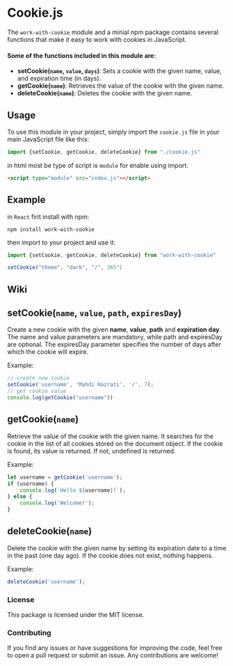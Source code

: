 # Cookie.js
The `work-with-cookie` module and a minial npm package contains several functions that make it easy to work with cookies in JavaScript.

#### Some of the functions included in this module are:
- **setCookie(`name`, `value`, `days`)**: Sets a cookie with the given name, value, and expiration time (in days).
- **getCookie(`name`)**: Retrieves the value of the cookie with the given name.
- **deleteCookie(`name`)**: Deletes the cookie with the given name.

## Usage
To use this module in your project, simply import the `cookie.js` file in your  main JavaScript file like this:

```javascript
import {setCookie, getCookie, deleteCookie} from "./cookie.js"
```

in html most be type of script is `module` for enable using import.

```html
<script type="module" src="index.js"></script>
```
## Example
in `React` firit install with npm:

`npm install work-with-cookie`

then import to your project and use it:

```jsx
import {setCookie, getCookie, deleteCookie} from "work-with-cookie"

setCookie("theme", "dark", "/", 365")

```

## Wiki

## setCookie(`name`, `value`, `path`, `expiresDay`)
Create a new cookie with the given **name**, **value**, **path** and **expiration day**. The name and value parameters are mandatory, while path and expiresDay are optional. The expiresDay parameter specifies the number of days after which the cookie will expire.

Example:
```javascript
// create new cookie
setCookie('username', 'Mahdi Hazrati', '/', 7);
// get cookie value
console.log(getCookie("username"))

```
## getCookie(`name`)
Retrieve the value of the cookie with the given name. It searches for the cookie in the list of all cookies stored on the document object. If the cookie is found, its value is returned. If not, undefined is returned.

Example:
```javascript
let username = getCookie('username');
if (username) {
    console.log(`Hello ${username}!`);
} else {
    console.log('Welcome!');
}
```
## deleteCookie(`name`)
Delete the cookie with the given name by setting its expiration date to a time in the past (one day ago). If the cookie does not exist, nothing happens.

Example:
```javascript
deleteCookie('username');
```

### License
This package is licensed under the MIT license.

### Contributing
If you find any issues or have suggestions for improving the code, feel free to open a pull request or submit an issue. Any contributions are welcome!
